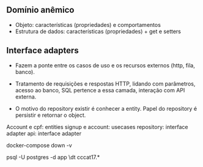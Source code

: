 

## Domínio anêmico

- Objeto: características (propriedades) e comportamentos
- Estrutura de dados: características (propriedades) + get e setters

## Interface adapters

- Fazem a ponte entre os casos de uso e os recursos externos (http, fila, banco).
- Tratamento de requisições e respostas HTTP, lidando com parâmetros, acesso ao banco, SQL pertence a essa camada, interação com API externa.

- O motivo do repository existir é conhecer a entity. Papel do repository é persistir e retornar o object.

Account e cpf: entities
signup e account: usecases
repository: interface adapter
api: interface adapter


docker-compose down -v

psql -U postgres -d app
\dt cccat17.*


